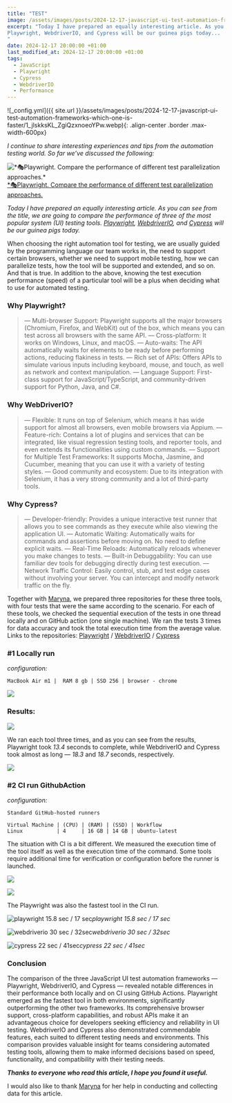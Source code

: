 ```yaml
---
title: "TEST"
image: /assets/images/posts/2024-12-17-javascript-ui-test-automation-frameworks-which-one-is-faster/1_jlskksKL_ZgiQzxnoeoYPw.webp
excerpt: "Today I have prepared an equally interesting article. As you can see from the title, we are going to compare the performance of three of the most popular system (UI) testing tools.
Playwright, WebdriverIO, and Cypress will be our guinea pigs today...
"
date: 2024-12-17 20:00:00 +01:00
last_modified_at: 2024-12-17 20:00:00 +01:00
tags:
  - JavaScript
  - Playwright
  - Cypress
  - WebdriverIO
  - Performance
---
```


![_config.yml]({{ site.url }}/assets/images/posts/2024-12-17-javascript-ui-test-automation-frameworks-which-one-is-faster/1_jlskksKL_ZgiQzxnoeoYPw.webp){: .align-center .border .max-width-600px}

*I continue to share interesting experiences and tips from the automation testing world. So far we’ve discussed the following:*

![[*🎭Playwright. Compare the performance of different test parallelization approaches.](https://medium.com/javascript-in-plain-english/playwright-compare-the-performance-of-different-test-parallelization-approaches-7698f1ee6523)*](https://cdn-images-1.medium.com/max/2540/1*VdHXUgs7bNmA8kA8VO8Evg.png)[*🎭Playwright. Compare the performance of different test parallelization approaches.](https://medium.com/javascript-in-plain-english/playwright-compare-the-performance-of-different-test-parallelization-approaches-7698f1ee6523)

*Today I have prepared an equally interesting article. As you can see from the title, we are going to compare the performance of three of the most popular system (UI) testing tools. 
[Playwright](https://playwright.dev/), [WebdriverIO](https://webdriver.io/), and [Cypress](https://www.cypress.io/) will be our guinea pigs today.*

When choosing the right automation tool for testing, we are usually guided by the programming language our team works in, the need to support certain browsers, whether we need to support mobile testing, how we can parallelize tests, how the tool will be supported and extended, and so on. And that is true. In addition to the above, knowing the test execution performance (speed) of a particular tool will be a plus when deciding what to use for automated testing.

### Why Playwright?
> — Multi-browser Support: Playwright supports all the major browsers (Chromium, Firefox, and WebKit) out of the box, which means you can test across all browsers with the same API.
 — Cross-platform: It works on Windows, Linux, and macOS.
 — Auto-waits: The API automatically waits for elements to be ready before performing actions, reducing flakiness in tests.
 — Rich set of APIs: Offers APIs to simulate various inputs including keyboard, mouse, and touch, as well as network and context manipulation.
 — Language Support: First-class support for JavaScript/TypeScript, and community-driven support for Python, Java, and C#.

### Why WebDriverIO?
> — Flexible: It runs on top of Selenium, which means it has wide support for almost all browsers, even mobile browsers via Appium.
 — Feature-rich: Contains a lot of plugins and services that can be integrated, like visual regression testing tools, and reporter tools, and even extends its functionalities using custom commands.
 — Support for Multiple Test Frameworks: It supports Mocha, Jasmine, and Cucumber, meaning that you can use it with a variety of testing styles.
 — Good community and ecosystem: Due to its integration with Selenium, it has a very strong community and a lot of third-party tools.

### Why Cypress?
> — Developer-friendly: Provides a unique interactive test runner that allows you to see commands as they execute while also viewing the application UI.
 — Automatic Waiting: Automatically waits for commands and assertions before moving on. No need to define explicit waits.
 — Real-Time Reloads: Automatically reloads whenever you make changes to tests.
 — Built-in Debuggability: You can use familiar dev tools for debugging directly during test execution.
 — Network Traffic Control: Easily control, stub, and test edge cases without involving your server. You can intercept and modify network traffic on the fly.

Together with [Maryna](https://www.linkedin.com/in/maryna-mala-5592a5177/), we prepared three repositories for these three tools, with four tests that were the same according to the scenario. For each of these tools, we checked the sequential execution of the tests in one thread locally and on GitHub action (one single machine). We ran the tests 3 times for data accuracy and took the total execution time from the average value.
Links to the repositories: [Playwright](https://github.com/Maryna-Mala/test-performance-playwright) / [WebdriverIO](https://github.com/Maryna-Mala/test-performance-wdio) / [Cypress](https://github.com/Maryna-Mala/test-performance-cypress)

### #1 Locally run

*configuration:*

    MacBook Air m1 |  RAM 8 gb | SSD 256 | browser - chrome

![](https://cdn-images-1.medium.com/max/3520/1*DmyIWnxZpfrbyiw_GOpObg.png)

### Results:

![](https://cdn-images-1.medium.com/max/2000/1*IgYwEoEnn_qtuFZ4xXydlQ.png)

We ran each tool three times, and as you can see from the results, Playwright took *13.4* seconds to complete, while WebdriverIO and Cypress took almost as long — *18.3* and *18.7* seconds, respectively.

![](https://cdn-images-1.medium.com/max/2000/1*JThx0MXsiBZeHcZ7Wrwmsw.png)

### #2 CI run GithubAction

*configuration:*

    Standard GitHub-hosted runners
    
    Virtual Machine | (CPU) | (RAM) | (SSD) | Workflow
    Linux           | 4     | 16 GB | 14 GB | ubuntu-latest

The situation with CI is a bit different. We measured the execution time of the tool itself as well as the execution time of the command. Some tools require additional time for verification or configuration before the runner is launched.

![](https://cdn-images-1.medium.com/max/3008/1*YsuuBbYZDx76MI15vQawJQ.png)

![](https://cdn-images-1.medium.com/max/2000/1*RsWm2a-KLd3H_bXkukicEg.png)

The Playwright was also the fastest tool in the CI run.

![playwright 15.8 sec / 17 sec](https://cdn-images-1.medium.com/max/4180/1*y-0sWT7jGXNZPRZg6W0nMw.png)*playwright 15.8 sec / 17 sec*

![webdriverio 30 sec / 32sec](https://cdn-images-1.medium.com/max/4168/1*L3YIrbMUfZfm1eRtgfV_Tw.png)*webdriverio 30 sec / 32sec*

![cypress 22 sec / 41sec](https://cdn-images-1.medium.com/max/4188/1*c4CgKVRJpA1Coq8FOu3kaw.png)*cypress 22 sec / 41sec*

### Conclusion

The comparison of the three JavaScript UI test automation frameworks — Playwright, WebdriverIO, and Cypress — revealed notable differences in their performance both locally and on CI using GitHub Actions. Playwright emerged as the fastest tool in both environments, significantly outperforming the other two frameworks. Its comprehensive browser support, cross-platform capabilities, and robust APIs make it an advantageous choice for developers seeking efficiency and reliability in UI testing. WebdriverIO and Cypress also demonstrated commendable features, each suited to different testing needs and environments. This comparison provides valuable insight for teams considering automated testing tools, allowing them to make informed decisions based on speed, functionality, and compatibility with their testing needs.

***Thanks to everyone who read this article, I hope you found it useful.***

I would also like to thank [Maryna](https://www.linkedin.com/in/maryna-mala-5592a5177) for her help in conducting and collecting data for this article.